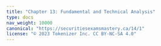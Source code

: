 ```yaml
---
title: "Chapter 13: Fundamental and Technical Analysis"
type: docs
nav_weight: 10000
canonical: "https://securitiesexamsmastery.ca/14/1"
license: "© 2023 Tokenizer Inc. CC BY-NC-SA 4.0"
---
```

